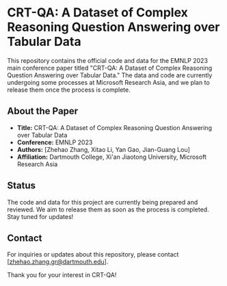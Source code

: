# CRT-QA: A Dataset of Complex Reasoning Question Answering over Tabular Data

This repository contains the official code and data for the EMNLP 2023 main conference paper titled "CRT-QA: A Dataset of Complex Reasoning Question Answering over Tabular Data." The data and code are currently undergoing some processes at Microsoft Research Asia, and we plan to release them once the process is complete.

## About the Paper

- **Title:** CRT-QA: A Dataset of Complex Reasoning Question Answering over Tabular Data
- **Conference:** EMNLP 2023
- **Authors:** [Zhehao Zhang, Xitao Li, Yan Gao, Jian-Guang Lou]
- **Affiliation:** Dartmouth College, Xi'an Jiaotong University, Microsoft Research Asia

## Status

The code and data for this project are currently being prepared and reviewed. We aim to release them as soon as the process is completed. Stay tuned for updates!

## Contact

For inquiries or updates about this repository, please contact [zhehao.zhang.gr@dartmouth.edu].

Thank you for your interest in CRT-QA!

